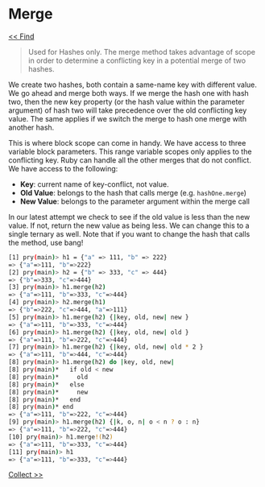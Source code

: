 Merge
=====

[<< Find](https://github.com/KLVTZ/Ruby-Essentials/blob/master/notes/Chapter_04:%20Code%20Block/02.find.md)
> Used for Hashes only. The merge method takes advantage of scope in order to
> determine a conflicting key in a potential merge of two hashes.

We create two hashes, both contain a same-name key with different value. We go
ahead and merge both ways. If we merge the hash one with hash two, then the new
key property (or the hash value within the parameter argument) of hash two will
take precedence over the old conflicting key value. The same applies if we
switch the merge to hash one merge with another hash.

This is where block scope can come in handy. We have access to three variable
block parameters. This range variable scopes only applies to the conflicting
key. Ruby can handle all the other merges that do not conflict. We have access
to the following:

- **Key**: current name of key-conflict, not value.
- **Old Value**: belongs to the hash that calls merge (e.g. `hashOne.merge`)
- **New Value**: belongs to the parameter argument within the merge call

In our latest attempt we check to see if the old value is less than the new
value. If not, return the new value as being less. We can change this to a
single ternary as well. Note that if you want to change the hash that calls the
method, use bang!

```bash
[1] pry(main)> h1 = {"a" => 111, "b" => 222}
=> {"a"=>111, "b"=>222}
[2] pry(main)> h2 = {"b" => 333, "c" => 444}
=> {"b"=>333, "c"=>444}
[3] pry(main)> h1.merge(h2)
=> {"a"=>111, "b"=>333, "c"=>444}
[4] pry(main)> h2.merge(h1)
=> {"b"=>222, "c"=>444, "a"=>111}
[5] pry(main)> h1.merge(h2) {|key, old, new| new }
=> {"a"=>111, "b"=>333, "c"=>444}
[6] pry(main)> h1.merge(h2) {|key, old, new| old }
=> {"a"=>111, "b"=>222, "c"=>444}
[7] pry(main)> h1.merge(h2) {|key, old, new| old * 2 }
=> {"a"=>111, "b"=>444, "c"=>444}
[8] pry(main)> h1.merge(h2) do |key, old, new|
[8] pry(main)*   if old < new
[8] pry(main)*     old
[8] pry(main)*   else
[8] pry(main)*     new
[8] pry(main)*   end
[8] pry(main)* end
=> {"a"=>111, "b"=>222, "c"=>444}
[9] pry(main)> h1.merge(h2) {|k, o, n| o < n ? o : n}
=> {"a"=>111, "b"=>222, "c"=>444}
[10] pry(main)> h1.merge!(h2)
=> {"a"=>111, "b"=>333, "c"=>444}
[11] pry(main)> h1
=> {"a"=>111, "b"=>333, "c"=>444}
```

[Collect >>](https://github.com/KLVTZ/Ruby-Essentials/blob/master/notes/Chapter_04:%20Code%20Block/04.collect.md)
